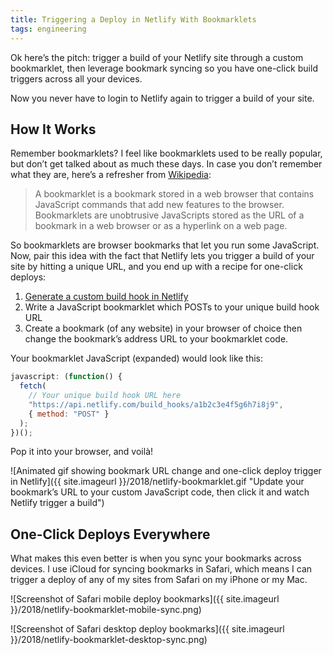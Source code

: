 ```yaml
---
title: Triggering a Deploy in Netlify With Bookmarklets
tags: engineering
---
```


Ok here’s the pitch: trigger a build of your Netlify site through a custom bookmarklet, then leverage bookmark syncing so you have one-click build triggers across all your devices.

Now you never have to login to Netlify again to trigger a build of your site.

## How It Works

Remember bookmarklets? I feel like bookmarklets used to be really popular, but don’t get talked about as much these days. In case you don’t remember what they are, here’s a refresher from [Wikipedia](https://en.wikipedia.org/wiki/Bookmarklet):

> A bookmarklet is a bookmark stored in a web browser that contains JavaScript commands that add new features to the browser. Bookmarklets are unobtrusive JavaScripts stored as the URL of a bookmark in a web browser or as a hyperlink on a web page.

So bookmarklets are browser bookmarks that let you run some JavaScript. Now, pair this idea with the fact that Netlify lets you trigger a build of your site by hitting a unique URL, and you end up with a recipe for one-click deploys:

1. [Generate a custom build hook in Netlify](https://www.netlify.com/docs/webhooks/)
2. Write a JavaScript bookmarklet which POSTs to your unique build hook URL
3. Create a bookmark (of any website) in your browser of choice then change the bookmark’s address URL to your bookmarklet code.

Your bookmarklet JavaScript (expanded) would look like this:

```js
javascript: (function() {
  fetch(
    // Your unique build hook URL here
    "https://api.netlify.com/build_hooks/a1b2c3e4f5g6h7i8j9",
    { method: "POST" }
  );
})();
```

Pop it into your browser, and voilà!

![Animated gif showing bookmark URL change and one-click deploy trigger in Netlify]({{ site.imageurl }}/2018/netlify-bookmarklet.gif "Update your bookmark’s URL to your custom JavaScript code, then click it and watch Netlify trigger a build")

## One-Click Deploys Everywhere

What makes this even better is when you sync your bookmarks across devices. I use iCloud for syncing bookmarks in Safari, which means I can trigger a deploy of any of my sites from Safari on my iPhone or my Mac.

![Screenshot of Safari mobile deploy bookmarks]({{ site.imageurl }}/2018/netlify-bookmarklet-mobile-sync.png)

![Screenshot of Safari desktop deploy bookmarks]({{ site.imageurl }}/2018/netlify-bookmarklet-desktop-sync.png)
